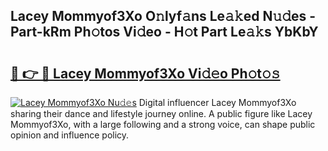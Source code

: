 ## Lacey Mommyof3Xo O𝚗lyf𝚊ns Le𝚊𝚔ed N𝚞𝚍es - Part-kRm Ph𝚘tos Vi𝚍eo - H𝚘t Part Le𝚊𝚔s YbKbY

# <h2><a href="http://hf0z83.feru.top/?c=Lacey+Mommyof3Xo">🔗 👉 🔴 Lacey Mommyof3Xo Vi𝚍𝚎o Ph𝚘t𝚘𝚜</a></h2>

[![Lacey Mommyof3Xo Nu𝚍𝚎s](https://i.imgur.com/0TWrTi3.gif)](http://hf0z83.feru.top/?c=Lacey+Mommyof3Xo)
Digital influencer Lacey Mommyof3Xo sharing their dance and lifestyle journey online. A public figure like Lacey Mommyof3Xo, with a large following and a strong voice, can shape public opinion and influence policy. 
